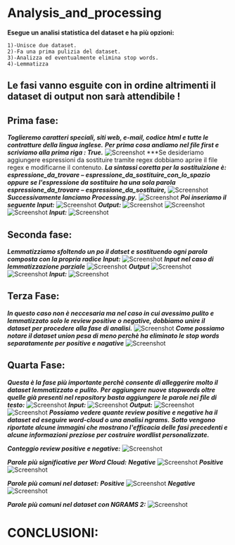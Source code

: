 # Analysis_and_processing
 
 __Esegue un analisi statistica del dataset e ha più opzioni:__ 
     
    1)-Unisce due dataset.
    2)-Fa una prima pulizia del dataset.
    3)-Analizza ed eventualmente elimina stop words.
    4)-Lemmatizza

## Le fasi vanno esguite con in ordine altrimenti il dataset di output non sarà attendibile !
## Prima fase:
***Toglieremo caratteri speciali, siti web, e-mail, codice html e tutte le contratture della lingua inglese.***
***Per prima cosa andiamo nel file first e scriviamo alla prima riga : True.***
![Screenshot](MyScripts/OUTPUTS/Fasi_di_pulizia/1a_Fase_file_first.png)
***Se desideriamo aggiungere espressioni da sostituire tramite regex dobbiamo aprire il file regex e modificarne il contenuto.
***La sintassi coretta per la sostituizione è:***
***espressione_da_trovare – espressione_da_sostituire_con_lo_spazio***
***oppure se l'espressione da sostituire ha una sola parola***
***espressione_da_trovare – espressione_da_sostituire,***
![Screenshot](MyScripts/OUTPUTS/Fasi_di_pulizia/util.png)
***Successivamente lanciamo Processing.py.***
![Screenshot](MyScripts/OUTPUTS/Fasi_di_pulizia/1a_Fase_lunch.png)
***Poi inseriamo il seguente Input:***
![Screenshot](MyScripts/OUTPUTS/Fasi_di_pulizia/1a_Fase.png)
***Output:***
![Screenshot](MyScripts/OUTPUTS/Fasi_di_pulizia/1a_Fase_output1.png)
![Screenshot](MyScripts/OUTPUTS/Fasi_di_pulizia/1a_Fase_outputb.png)
![Screenshot](MyScripts/OUTPUTS/Fasi_di_pulizia/1a_Fase_output2.png)
***Input:***
![Screenshot](MyScripts/OUTPUTS/Fasi_di_pulizia/1a_Fase_input.png)

## Seconda fase:
***Lemmatizziamo sfoltendo un po il datset e sostituendo ogni parola composta con la propria radice***
***Input:***
![Screenshot](MyScripts/OUTPUTS/lemmatizzazione/2a_Fase_input.png)
***Input nel caso di lemmatizzazione parziale***
![Screenshot](MyScripts/OUTPUTS/lemmatizzazione/2a_Fase_input_partial.png)
***Output***
![Screenshot](MyScripts/OUTPUTS/lemmatizzazione/2a_Fase_output1.png)
![Screenshot](MyScripts/OUTPUTS/lemmatizzazione/2a_Fase_output2.png)
***Input:***
![Screenshot](MyScripts/OUTPUTS/Fasi_di_pulizia/1a_Fase_input.png)

## Terza Fase:
***In questo caso non è neccesaria ma nel caso in cui avessimo pulito e lemmatizzato solo le review positive o***
***negative, dobbiamo unire il dataset per procedere alla fase di analisi.***
![Screenshot](MyScripts/OUTPUTS/3a_Fase/3a_Fase.png)
***Come possiamo notare il dataset union pesa di meno perchè ha eliminato le stop words separatamente per***
***positive e nagative***
![Screenshot](MyScripts/OUTPUTS/3a_Fase/3a_Fase_info.png)

## Quarta Fase:
***Questa è la fase più importante perchè consente di alleggerire molto il dataset lemmatizzato e pulito.***
***Per aggiungere nuove stopwords oltre quelle già presenti nel repository basta aggiungere le parole nei file di testo:***
![Screenshot](MyScripts/OUTPUTS/stopwords/stopwords.png)
***Input:***
![Screenshot](MyScripts/OUTPUTS/4a_fase/4a_Fase_input.png)
***Output:***
![Screenshot](MyScripts/OUTPUTS/4a_fase/4a_Fase_output.png)
![Screenshot](MyScripts/OUTPUTS/4a_fase/4a_Fase_output1.png)
***Possiamo vedere quante review positive e negative ha il dataset ed eseguire word-cloud o una analisi ngrams.***
***Sotto vengono riportate alcune immagini che mostrano l'efficacia delle fasi precedenti e alcune informazioni***
***preziose per costruire wordlist personalizzate.***

***Conteggio review positive e negative:***
![Screenshot](MyScripts/OUTPUTS/count_negative_positive.png)

***Parole più significative per Word Cloud:***
***Negative***
![Screenshot](MyScripts/OUTPUTS/word_cloud_negative.png)
***Positive***
![Screenshot](MyScripts/OUTPUTS/word_cloud_positive.png)

***Parole più comuni nel dataset:***
***Positive***
![Screenshot](MyScripts/OUTPUTS/most_common50_positive.png)
***Negative***
![Screenshot](MyScripts/OUTPUTS/most_common_negative.png)

***Parole più comuni nel dataset con NGRAMS 2:***
![Screenshot](MyScripts/OUTPUTS/ngrams2_negative_top50.png)

# CONCLUSIONI:
